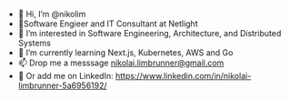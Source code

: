 - 👋 Hi, I’m @nikolim
- :construction_worker:Software Engieer and IT Consultant at Netlight
- 👀 I’m interested in Software Engineering, Architecture, and Distributed Systems
- 🌱 I’m currently learning Next.js, Kubernetes, AWS and Go
- 📫 Drop me a messsage nikolai.limbrunner@gmail.com
- 📯 Or add me on LinkedIn: https://www.linkedin.com/in/nikolai-limbrunner-5a6956192/

<!---
nikolim/nikolim is a ✨ special ✨ repository because its `README.md` (this file) appears on your GitHub profile.
You can click the Preview link to take a look at your changes.
--->
